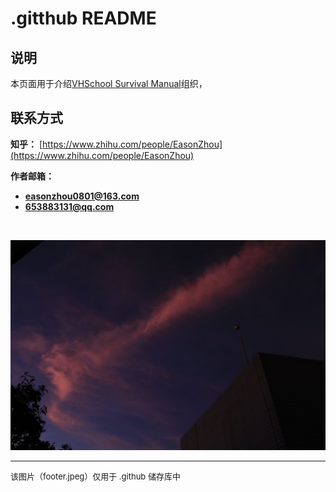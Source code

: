 # **.gitthub README**

## **说明**

本页面用于介绍[VHSchool Survival Manual](https://github.com/VHS-Survival-Manual)组织，

## **联系方式**

**知乎：** [https://www.zhihu.com/people/EasonZhou](https://www.zhihu.com/people/EasonZhou)

**作者邮箱：**
- **easonzhou0801@163.com**
- **653883131@qq.com**
<br>

![footer](footer.jpeg)
<hr>
<span style="font-size: small">该图片（footer.jpeg）仅用于 .github 储存库中</span>
